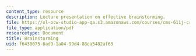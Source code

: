 ```yaml
---
content_type: resource
description: Lecture presentation on effective brainstorming.
file: https://ol-ocw-studio-app-qa.s3.amazonaws.com/courses/cms-611j-creating-video-games-fall-2014/f64380756ad91a0499d488ea5482af63_MITCMS_611JF14_Brainstormin.pdf
file_type: application/pdf
resourcetype: Document
title: Brainstorming
uid: f6438075-6ad9-1a04-99d4-88ea5482af63
---
```

